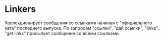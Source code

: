 # Linkers

Коллекционирует сообщения со ссылками начиная с "официального ката" последнего выпуска.
По запросам "ссылки", "дай ссылки", "links", "get links" присылает сообщение со всеми ссылками.